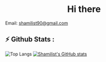 <h1 align="center">Hi there</h1>

Email: shamilist90@gmail.com


### <h2 align="left">:zap: Github Stats :</h2>

![Top Langs](https://github-readme-stats.vercel.app/api/top-langs/?username=Shamilist&layout=compact)
<a href="http://www.github.com/Shamilist"><img src="https://github-readme-stats.vercel.app/api?username=Shamilist&show_icons=true&hide=stars,contribs&count_private=true&title_color=0891b2&text_color=ffffff&icon_color=0891b2&bg_color=1c1917&hide_border=true&show_icons=true" alt="Shamilist's GitHub stats" /></a>


